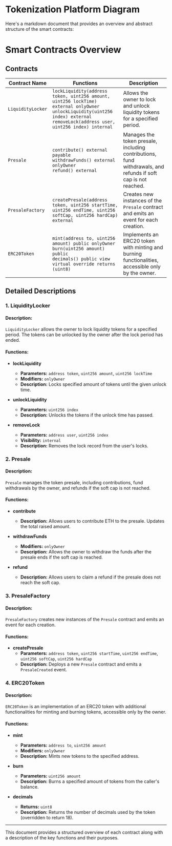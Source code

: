 # Tokenization Platform Diagram 

Here's a markdown document that provides an overview and abstract structure of the smart contracts:

# Smart Contracts Overview

## Contracts

| Contract Name | Functions                                                                                      | Description |
|---------------|------------------------------------------------------------------------------------------------|-------------|
| `LiquidityLocker` | `lockLiquidity(address token, uint256 amount, uint256 lockTime) external onlyOwner` <br> `unlockLiquidity(uint256 index) external` <br> `removeLock(address user, uint256 index) internal` | Allows the owner to lock and unlock liquidity tokens for a specified period. |
| `Presale`         | `contribute() external payable` <br> `withdrawFunds() external onlyOwner` <br> `refund() external` | Manages the token presale, including contributions, fund withdrawals, and refunds if soft cap is not reached. |
| `PresaleFactory`  | `createPresale(address token, uint256 startTime, uint256 endTime, uint256 softCap, uint256 hardCap) external` | Creates new instances of the `Presale` contract and emits an event for each creation. |
| `ERC20Token`      | `mint(address to, uint256 amount) public onlyOwner` <br> `burn(uint256 amount) public` <br> `decimals() public view virtual override returns (uint8)` | Implements an ERC20 token with minting and burning functionalities, accessible only by the owner. |

## Detailed Descriptions

### 1. LiquidityLocker

#### Description:
`LiquidityLocker` allows the owner to lock liquidity tokens for a specified period. The tokens can be unlocked by the owner after the lock period has ended.

#### Functions:

- **lockLiquidity**
  - **Parameters:** `address token`, `uint256 amount`, `uint256 lockTime`
  - **Modifiers:** `onlyOwner`
  - **Description:** Locks specified amount of tokens until the given unlock time.

- **unlockLiquidity**
  - **Parameters:** `uint256 index`
  - **Description:** Unlocks the tokens if the unlock time has passed.

- **removeLock**
  - **Parameters:** `address user`, `uint256 index`
  - **Visibility:** `internal`
  - **Description:** Removes the lock record from the user's locks.

### 2. Presale

#### Description:
`Presale` manages the token presale, including contributions, fund withdrawals by the owner, and refunds if the soft cap is not reached.

#### Functions:

- **contribute**
  - **Description:** Allows users to contribute ETH to the presale. Updates the total raised amount.

- **withdrawFunds**
  - **Modifiers:** `onlyOwner`
  - **Description:** Allows the owner to withdraw the funds after the presale ends if the soft cap is reached.

- **refund**
  - **Description:** Allows users to claim a refund if the presale does not reach the soft cap.

### 3. PresaleFactory

#### Description:
`PresaleFactory` creates new instances of the `Presale` contract and emits an event for each creation.

#### Functions:

- **createPresale**
  - **Parameters:** `address token`, `uint256 startTime`, `uint256 endTime`, `uint256 softCap`, `uint256 hardCap`
  - **Description:** Deploys a new `Presale` contract and emits a `PresaleCreated` event.

### 4. ERC20Token

#### Description:
`ERC20Token` is an implementation of an ERC20 token with additional functionalities for minting and burning tokens, accessible only by the owner.

#### Functions:

- **mint**
  - **Parameters:** `address to`, `uint256 amount`
  - **Modifiers:** `onlyOwner`
  - **Description:** Mints new tokens to the specified address.

- **burn**
  - **Parameters:** `uint256 amount`
  - **Description:** Burns a specified amount of tokens from the caller's balance.

- **decimals**
  - **Returns:** `uint8`
  - **Description:** Returns the number of decimals used by the token (overridden to return 18).

---

This document provides a structured overview of each contract along with a description of the key functions and their purposes.